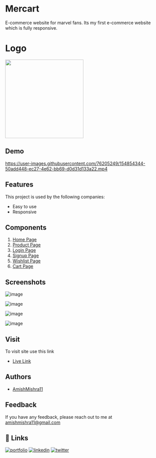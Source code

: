 
# Mercart

E-commerce website for marvel fans. Its my first e-commerce website which is fully responsive.

# Logo



<img src="https://mercart.netlify.app/images/E-Cart-Logo-transparent.png" width="250px">



## Demo

https://user-images.githubusercontent.com/76205249/154854344-50add448-ec27-4e62-bb69-d0d31d133a22.mp4




## Features

This project is used by the following companies:

- Easy to use
- Responsive


## Components
1. [Home Page](https://mercart.netlify.app/index.html)
2. [Product Page](https://mercart.netlify.app/product/product.html)
3. [Login Page](https://mercart.netlify.app/authentication/login.html)
4. [Signup Page](https://mercart.netlify.app/authentication/signup.html)
5. [Wishlist Page](https://mercart.netlify.app/wishlist/wishlist.html)
6. [Cart Page](https://mercart.netlify.app/cart-management/cart.html)



## Screenshots

![image](https://user-images.githubusercontent.com/76205249/154855678-506940f6-2ba1-4d36-a5df-109d01fc526b.png)

![image](https://user-images.githubusercontent.com/76205249/154855703-ba24f91f-8da0-4adc-ae81-b7d9febf9ffb.png)

![image](https://user-images.githubusercontent.com/76205249/154855712-653811ec-c612-45ac-8759-b7cb49ca6700.png)

![image](https://user-images.githubusercontent.com/76205249/154855718-f513eef2-6a6b-4ba6-bc75-7f7a38cf3f1f.png)

## Visit

To visit site use this link

- [Live Link](https://mercart.netlify.app)



## Authors

- [AmishMishra11](https://github.com/AmishMishra11)


## Feedback

If you have any feedback, please reach out to me at amishmishra11@gmail.com



## 🔗 Links
[![portfolio](https://img.shields.io/badge/my_portfolio-000?style=for-the-badge&logo=ko-fi&logoColor=white)](https://amishmishra.netlify.app)
[![linkedin](https://img.shields.io/badge/linkedin-0A66C2?style=for-the-badge&logo=linkedin&logoColor=white)](https://www.linkedin.com/in/amish-mishra-98b43221a/)
[![twitter](https://img.shields.io/badge/twitter-1DA1F2?style=for-the-badge&logo=twitter&logoColor=white)](https://twitter.com/The_Scarcastic1)

